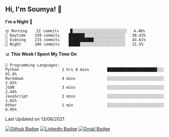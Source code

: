 ## Hi, I'm Soumya! 👋

<!--START_SECTION:waka-->
**I'm a Night 🦉** 

```text
🌞 Morning    22 commits     █░░░░░░░░░░░░░░░░░░░░░░░░   4.46% 
🌆 Daytime    150 commits    ███████░░░░░░░░░░░░░░░░░░   30.43% 
🌃 Evening    215 commits    ███████████░░░░░░░░░░░░░░   43.61% 
🌙 Night      106 commits    █████░░░░░░░░░░░░░░░░░░░░   21.5%

```


📊 **This Week I Spent My Time On** 

```text
💬 Programming Languages: 
Python                   2 hrs 8 mins        ██████████████████████░░░   91.4% 
Markdown                 4 mins              ░░░░░░░░░░░░░░░░░░░░░░░░░   2.93% 
JSON                     3 mins              ░░░░░░░░░░░░░░░░░░░░░░░░░   2.44% 
JavaScript               2 mins              ░░░░░░░░░░░░░░░░░░░░░░░░░   1.82% 
Other                    1 min               ░░░░░░░░░░░░░░░░░░░░░░░░░   0.95%

```


 Last Updated on 13/06/2021
<!--END_SECTION:waka-->

[![Github Badge](https://img.shields.io/badge/-rubyruins-grey?style=for-the-badge&logo=github&logoColor=white&link=https://github.com/rubyruins/)](https://www.github.com/rubyruins/) 
[![Linkedin Badge](https://img.shields.io/badge/-Soumya%20Parekh-0072b1?style=for-the-badge&logo=Linkedin&logoColor=white&link=https://www.linkedin.com/in/Soumya-Parekh/)](https://www.linkedin.com/in/Soumya-Parekh/) 
[![Gmail Badge](https://img.shields.io/badge/-soumya.parekh@somaiya.edu-c14438?style=for-the-badge&logo=Gmail&logoColor=white&link=mailto:soumya.parekh@somaiya.edu)](mailto:soumya.parekh@somaiya.edu) 
